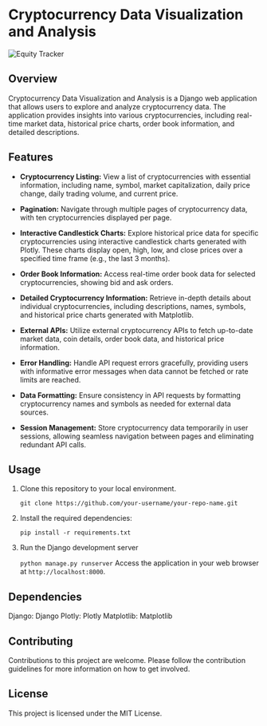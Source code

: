 # Cryptocurrency Data Visualization and Analysis

![Equity Tracker](https://i.imgur.com/mnrz0m3.png)

## Overview

Cryptocurrency Data Visualization and Analysis is a Django web application that allows users to explore and analyze cryptocurrency data. The application provides insights into various cryptocurrencies, including real-time market data, historical price charts, order book information, and detailed descriptions.

## Features

- **Cryptocurrency Listing:** View a list of cryptocurrencies with essential information, including name, symbol, market capitalization, daily price change, daily trading volume, and current price.

- **Pagination:** Navigate through multiple pages of cryptocurrency data, with ten cryptocurrencies displayed per page.

- **Interactive Candlestick Charts:** Explore historical price data for specific cryptocurrencies using interactive candlestick charts generated with Plotly. These charts display open, high, low, and close prices over a specified time frame (e.g., the last 3 months).

- **Order Book Information:** Access real-time order book data for selected cryptocurrencies, showing bid and ask orders.

- **Detailed Cryptocurrency Information:** Retrieve in-depth details about individual cryptocurrencies, including descriptions, names, symbols, and historical price charts generated with Matplotlib.

- **External APIs:** Utilize external cryptocurrency APIs to fetch up-to-date market data, coin details, order book data, and historical price information.

- **Error Handling:** Handle API request errors gracefully, providing users with informative error messages when data cannot be fetched or rate limits are reached.

- **Data Formatting:** Ensure consistency in API requests by formatting cryptocurrency names and symbols as needed for external data sources.

- **Session Management:** Store cryptocurrency data temporarily in user sessions, allowing seamless navigation between pages and eliminating redundant API calls.

## Usage

1. Clone this repository to your local environment.

   ``git clone https://github.com/your-username/your-repo-name.git``

2. Install the required dependencies:

   ``pip install -r requirements.txt``

3. Run the Django development server

   ``python manage.py runserver``
   Access the application in your web browser at ``http://localhost:8000``.

## Dependencies

   Django: Django
   Plotly: Plotly
   Matplotlib: Matplotlib
   
## Contributing

   Contributions to this project are welcome. Please follow the contribution guidelines for more information on how to get involved.

## License

   This project is licensed under the MIT License.
